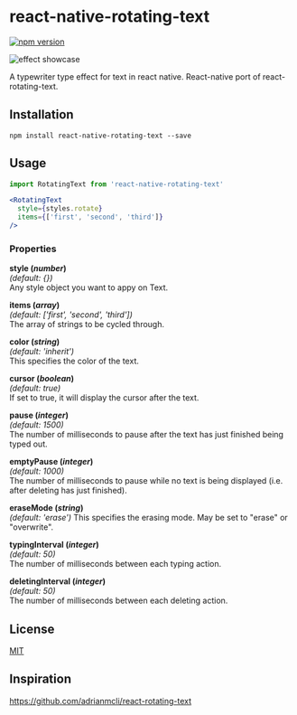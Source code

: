 # react-native-rotating-text

[![npm version](https://badge.fury.io/js/react-native-rotating-text.svg)](https://badge.fury.io/js/react-native-rotating-text)

![effect showcase](http://i.imgur.com/AC5g7KD.gif)

A typewriter type effect for text in react native. React-native port of react-rotating-text.

## Installation

```
npm install react-native-rotating-text --save
```

## Usage

```jsx
import RotatingText from 'react-native-rotating-text'

<RotatingText
  style={styles.rotate}
  items={['first', 'second', 'third']}
/>
```

### Properties

**style (*number*)**  
*(default: {})*  
Any style object you want to appy on Text.

**items (*array*)**  
*(default: ['first', 'second', 'third'])*  
The array of strings to be cycled through.

**color (*string*)**  
*(default: 'inherit')*  
This specifies the color of the text.

**cursor (*boolean*)**  
*(default: true)*  
If set to true, it will display the cursor after the text.

**pause (*integer*)**  
*(default: 1500)*  
The number of milliseconds to pause after the text has just finished being typed out.

**emptyPause (*integer*)**  
*(default: 1000)*  
The number of milliseconds to pause while no text is being displayed (i.e. after deleting has just finished).

**eraseMode (*string*)**  
*(default: 'erase')*
This specifies the erasing mode. May be set to "erase" or "overwrite".

**typingInterval (*integer*)**  
*(default: 50)*  
The number of milliseconds between each typing action.

**deletingInterval (*integer*)**  
*(default: 50)*  
The number of milliseconds between each deleting action.

## License
[MIT](https://github.com/echoplans/react-native-rotating-text/blob/master/LICENSE.md)

## Inspiration
https://github.com/adrianmcli/react-rotating-text
